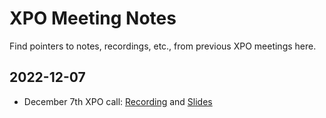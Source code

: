 # XPO Meeting Notes

Find pointers to notes, recordings, etc., from previous XPO meetings here.

## 2022-12-07

- December 7th XPO call: [Recording](https://drive.google.com/file/d/1sSXZT_TS744MldY2CdmqluHxrXMW5Lhl/view?usp=sharing) and [Slides](https://docs.google.com/presentation/d/1s4gl-6NKdxL8Zb5LolmbbotrlA6vdNYloU9XVX13KRg/edit?usp=sharing)